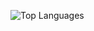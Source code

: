 
![Top Languages](https://github-readme-stats.vercel.app/api/top-langs/?username=AtlasICL&hide_progress=true)
